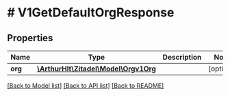 # # V1GetDefaultOrgResponse

## Properties

Name | Type | Description | Notes
------------ | ------------- | ------------- | -------------
**org** | [**\ArthurHlt\Zitadel\Model\Orgv1Org**](Orgv1Org.md) |  | [optional]

[[Back to Model list]](../../README.md#models) [[Back to API list]](../../README.md#endpoints) [[Back to README]](../../README.md)
